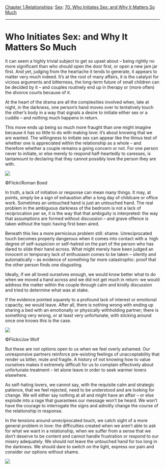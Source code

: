 [Chapter 1.Relationships](https://www.theschooloflife.com/thebookoflife/category/relationships/): [Sex](https://www.theschooloflife.com/thebookoflife/category/relationships/sex/): [70. Who Initiates Sex: and Why It Matters So Much](https://www.theschooloflife.com/thebookoflife/who-initiates-sex-and-why-it-matters-so-much/)

* * *

# Who Initiates Sex: and Why It Matters So Much

It can seem a highly trivial subject to get so upset about – being rightly no more significant than who should open the door first, or open a new jam jar first. And yet, judging from the heartache it tends to generate, it appears to matter very much indeed. It’s at the root of many affairs, it is the catalyst for vicious arguments and bitterness, the long-term future of small children can be decided by it – and couples routinely end up in therapy or (more often) the divorce courts because of it.

At the heart of the drama are all the complexities involved when, late at night, in the darkness, one person’s hand moves over to tentatively touch the other’s body in a way that signals a desire to initiate either sex or a cuddle – and nothing much happens in return.

This move ends up being so much more fraught than one might imagine because it has so little to do with making love: it’s about knowing that we are wanted. The willingness to initiate sex can appear like the litmus test of whether one is appreciated within the relationship as a whole – and therefore whether a couple remains a going concern or not. For one person never to initiate, or else merely to respond half-heartedly to caresses, is tantamount to declaring that they cannot possibly love the person they are with.

 ![](https://www.theschooloflife.com/thebookoflife/wp-content/uploads/2018/08/40017883444_a944ae5a5e_z.jpg)

©Flickr/Roman Boed

In truth, a lack of initiation or response can mean many things. It may, at points, simply be a sign of exhaustion after a long day of childcare or office work. Sometimes an untouched hand is just an untouched hand. The real problem in the ambiguous darkness of the bedroom is not a lack of reciprocation per se, it is the way that that ambiguity is interpreted: the way that assumptions are formed without discussion – and grave offence is taken without the topic having first been aired.

Beneath this lies a more pernicious problem still: shame. Unreciprocated touch becomes properly dangerous when it comes into contact with a &nbsp;high degree of self-suspicion or self-hatred on the part of the person who has dared to slide their hand across. What might merely have been judged an innocent or temporary lack of enthusiasm comes to be taken – silently and automatically – as evidence of something far more catastrophic: proof that the other person finds one disgusting.

Ideally, if we all loved ourselves enough, we would know better what to do when we moved a hand across and we did not get much in return: we would address the matter within the couple through calm and kindly discussion and tried to determine what was at stake.

If the evidence pointed squarely to a profound lack of interest or emotional capacity, we would leave. After all, there is nothing wrong with ending up sharing a bed with an emotionally or physically withholding partner; there is something very wrong, or at least very unfortunate, with sticking around once one knows this is the case.

 ![](https://www.theschooloflife.com/thebookoflife/wp-content/uploads/2018/08/6253073496_458b265aac_o.jpg)

©Flickr/Joe Wolf

But these are not options open to us when we feel overly ashamed. Our unresponsive partners reinforce pre-existing feelings of unacceptability that render us bitter, mute and fragile. A history of not knowing how to value ourselves makes it extremely difficult for us to complain effectively about unfortunate treatment – let alone leave in order to seek warmer lovers elsewhere.

As self-hating lovers, we cannot say, with the requisite calm and strategic patience, that we feel rejected, need to be understood and are looking for change. We will either say nothing at all and might have an affair – or else explode into a rage that guarantees our message won’t be heard. We won’t have the courage to interrogate the signs and adroitly change the course of the relationship in response.

In the tensions around unreciprocated touch, we catch sight of a more general problem in love: the difficulties created when we aren’t able to ask for what we want in a relationship, when we suffer from a sense that we don’t deserve to be content and cannot handle frustration or respond to our misery adequately. We should not leave the untouched hand for too long in the darkness. We should dare to switch on the light, express our pain and consider our options without shame.

[![](https://img.youtube.com/vi/gIUjpXAcH64/0.jpg)](https://www.youtube.com/embed/gIUjpXAcH64 '')
